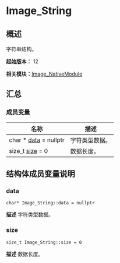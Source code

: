 # Image_String


## 概述

字符串结构。

**起始版本：** 12

**相关模块：**[Image_NativeModule](_image___native_module.md)


## 汇总


### 成员变量

| 名称 | 描述 | 
| -------- | -------- |
| char \* [data](#data) = nullptr | 字符类型数据。  | 
| size_t [size](#size) = 0 | 数据长度。  | 


## 结构体成员变量说明


### data

```
char* Image_String::data = nullptr
```
**描述**
字符类型数据。


### size

```
size_t Image_String::size = 0
```
**描述**
数据长度。
